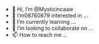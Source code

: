 - 👋 Hi, I’m @Mysticincaaw
- 👀 I’m08760879 interested in ...
- 🌱 I’m currently learning ...
- 💞️ I’m looking to collaborate on ...
- 📫 How to reach me ...

<!---
Mysticincaaw/Mysticincaaw is a ✨ special ✨ repository because its `README.md` (this file) appears on your GitHub profile.
You can click the Preview link to take a look at your changes.
--->
